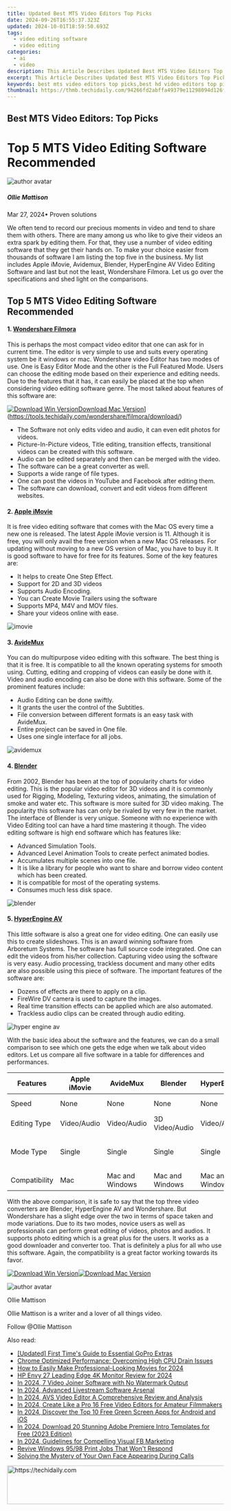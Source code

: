 ```yaml
---
title: Updated Best MTS Video Editors Top Picks
date: 2024-09-26T16:55:37.323Z
updated: 2024-10-01T18:59:50.693Z
tags: 
  - video editing software
  - video editing
categories: 
  - ai
  - video
description: This Article Describes Updated Best MTS Video Editors Top Picks
excerpt: This Article Describes Updated Best MTS Video Editors Top Picks
keywords: best mts video editors top picks,best hd video editors top picks,best mts video editors top picks and reviews,free mov video editors top picks,ai animation best hd video editors top picks,best music video makers top editor picks,ai animation best mts video editors top picks
thumbnail: https://thmb.techidaily.com/94266fd2abffa49379e11298094d126f869b761cee72b14ccd455aec2a0df5c4.jpg
---
```


## Best MTS Video Editors: Top Picks

# Top 5 MTS Video Editing Software Recommended

![author avatar](https://images.wondershare.com/filmora/article-images/ollie-mattison.jpg)

##### Ollie Mattison

 Mar 27, 2024• Proven solutions

 We often tend to record our precious moments in video and tend to share them with others. There are many among us who like to give their videos an extra spark by editing them. For that, they use a number of video editing software that they get their hands on. To make your choice easier from thousands of software I am listing the top five in the business. My list includes Apple iMovie, Avidemux, Blender, HyperEngine AV Video Editing Software and last but not the least, Wondershare Filmora. Let us go over the specifications and shed light on the comparisons.

## Top 5 MTS Video Editing Software Recommended

#### 1\. [Wondershare Filmora](https://tools.techidaily.com/wondershare/filmora/download/)

 This is perhaps the most compact video editor that one can ask for in current time. The editor is very simple to use and suits every operating system be it windows or mac. Wondershare video Editor has two modes of use. One is Easy Editor Mode and the other is the Full Featured Mode. Users can choose the editing mode based on their experience and editing needs. Due to the features that it has, it can easily be placed at the top when considering video editing software genre. The most talked about features of this software are:

[![Download Win Version](https://images.wondershare.com/filmora/guide/download-btn-win.jpg)](https://tools.techidaily.com/wondershare/filmora/download/)[Download Mac Version](https://images.wondershare.com/filmora/guide/download-btn-mac.jpg)](https://tools.techidaily.com/wondershare/filmora/download/)

* The Software not only edits video and audio, it can even edit photos for videos.
* Picture-In-Picture videos, Title editing, transition effects, transitional videos can be created with this software.
* Audio can be edited separately and then can be merged with the video.
* The software can be a great converter as well.
* Supports a wide range of file types.
* One can post the videos in YouTube and Facebook after editing them.
* The software can download, convert and edit videos from different websites.

#### 2\. [Apple iMovie](https://www.apple.com/mac/imovie/)

 It is free video editing software that comes with the Mac OS every time a new one is released. The latest Apple iMovie version is 11\. Although it is free, you will only avail the free version when a new Mac OS releases. For updating without moving to a new OS version of Mac, you have to buy it. It is good software to have for free for its features. Some of the key features are:

* It helps to create One Step Effect.
* Support for 2D and 3D videos
* Supports Audio Encoding.
* You can Create Movie Trailers using the software
* Supports MP4, M4V and MOV files.
* Share your videos online with ease.

![imovie](https://images.wondershare.com/multimedia/imovie.jpg)

#### 3\. [AvideMux](http://sourceforge.net/projects/avidemux/files/latest/download)

 You can do multipurpose video editing with this software. The best thing is that it is free. It is compatible to all the known operating systems for smooth using. Cutting, editing and cropping of videos can easily be done with it. Video and audio encoding can also be done with this software. Some of the prominent features include:

* Audio Editing can be done swiftly.
* It grants the user the control of the Subtitles.
* File conversion between different formats is an easy task with AvideMux.
* Entire project can be saved in One file.
* Uses one single interface for all jobs.

![avidemux](https://images.wondershare.com/multimedia/avidemux.jpg)

#### 4\. [Blender](http://www.blender.org/download/)

 From 2002, Blender has been at the top of popularity charts for video editing. This is the popular video editor for 3D videos and it is commonly used for Rigging, Modeling, Texturing videos, animating, the simulation of smoke and water etc. This software is more suited for 3D video making. The popularity this software has can only be rivaled by very few in the market. The interface of Blender is very unique. Someone with no experience with Video Editing tool can have a hard time mastering it though. The video editing software is high end software which has features like:

* Advanced Simulation Tools.
* Advanced Level Animation Tools to create perfect animated bodies.
* Accumulates multiple scenes into one file.
* It is like a library for people who want to share and borrow video content which has been created.
* It is compatible for most of the operating systems.
* Consumes much less disk space.

![blender](https://images.wondershare.com/multimedia/blender01.jpg)

#### 5\. [HyperEngine AV](http://sourceforge.net/projects/hyperengine/files/latest/download?source=navbar)

 This little software is also a great one for video editing. One can easily use this to create slideshows. This is an award winning software from Arboretum Systems. The software has full source code integrated. One can edit the videos from his/her collection. Capturing video using the software is very easy. Audio processing, trackless document and many other edits are also possible using this piece of software. The important features of the software are:

* Dozens of effects are there to apply on a clip.
* FireWire DV camera is used to capture the images.
* Real time transition effects can be applied which are also automated.
* Trackless audio clips can be created through audio editing.

![hyper engine av](https://images.wondershare.com/multimedia/hyper-engine-av.jpg)

 With the basic idea about the software and the features, we can do a small comparison to see which one gets the edge when we talk about video editors. Let us compare all five software in a table for differences and performances.

| Features      | Apple iMovie | AvideMux        | Blender         | HyperEngine     | Wondershare Filmora                                  |
| ------------- | ------------ | --------------- | --------------- | --------------- | ---------------------------------------------------- |
| Speed         | None         | None            | None            | None            | Excellent (30X faster)                               |
| Editing Type  | Video/Audio  | Video/Audio     | 3D Video/Audio  | Video/Audio     | Video/Audio/Photos                                   |
| Mode Type     | Single       | Single          | Single          | Single          | Two Modes. Easy Editor and Full Featured Editor Mode |
| Compatibility | Mac          | Mac and Windows | Mac and Windows | Mac and Windows | Mac and Windows                                      |

 With the above comparison, it is safe to say that the top three video converters are Blender, HyperEngine AV and Wondershare. But Wondershare has a slight edge over the two in terms of space taken and mode variations. Due to its two modes, novice users as well as professionals can perform great editing of videos, photos and audios. It supports photo editing which is a great plus for the users. It works as a good downloader and converter too. That is definitely a plus for all who use this software. Again, the compatibility is a great factor working towards its favor.

[![Download Win Version](https://images.wondershare.com/filmora/guide/download-btn-win.jpg)](https://tools.techidaily.com/wondershare/filmora/download/)[![Download Mac Version](https://images.wondershare.com/filmora/guide/download-btn-mac.jpg)](https://tools.techidaily.com/wondershare/filmora/download/)

![author avatar](https://images.wondershare.com/filmora/article-images/ollie-mattison.jpg)

Ollie Mattison

Ollie Mattison is a writer and a lover of all things video.

Follow @Ollie Mattison

<ins class="adsbygoogle"
      style="display:block"
      data-ad-client="ca-pub-7571918770474297"
      data-ad-slot="8358498916"
      data-ad-format="auto"
      data-full-width-responsive="true"></ins>

<span class="atpl-alsoreadstyle">Also read:</span>
<div><ul>
<li><a href="https://some-techniques.techidaily.com/updated-first-times-guide-to-essential-gopro-extras/"><u>[Updated] First Time's Guide to Essential GoPro Extras</u></a></li>
<li><a href="https://facebook-video-footage.techidaily.com/chrome-optimized-performance-overcoming-high-cpu-drain-issues/"><u>Chrome Optimized Performance: Overcoming High CPU Drain Issues</u></a></li>
<li><a href="https://ai-vdieo-software.techidaily.com/how-to-easily-make-professional-looking-movies-for-2024/"><u>How to Easily Make Professional-Looking Movies for 2024</u></a></li>
<li><a href="https://some-knowledge.techidaily.com/hp-envy-27-leading-edge-4k-monitor-review-for-2024/"><u>HP Envy 27 Leading Edge 4K Monitor Review for 2024</u></a></li>
<li><a href="https://ai-vdieo-software.techidaily.com/in-2024-7-video-joiner-software-with-no-watermark-output/"><u>In 2024, 7 Video Joiner Software with No Watermark Output</u></a></li>
<li><a href="https://extra-information.techidaily.com/in-2024-advanced-livestream-software-arsenal/"><u>In 2024, Advanced Livestream Software Arsenal</u></a></li>
<li><a href="https://ai-vdieo-software.techidaily.com/in-2024-avs-video-editor-a-comprehensive-review-and-analysis/"><u>In 2024, AVS Video Editor A Comprehensive Review and Analysis</u></a></li>
<li><a href="https://ai-vdieo-software.techidaily.com/in-2024-create-like-a-pro-16-free-video-editors-for-amateur-filmmakers/"><u>In 2024, Create Like a Pro 16 Free Video Editors for Amateur Filmmakers</u></a></li>
<li><a href="https://ai-vdieo-software.techidaily.com/in-2024-discover-the-top-10-free-green-screen-apps-for-android-and-ios/"><u>In 2024, Discover the Top 10 Free Green Screen Apps for Android and iOS</u></a></li>
<li><a href="https://ai-vdieo-software.techidaily.com/in-2024-download-20-stunning-adobe-premiere-intro-templates-for-free-2023-edition/"><u>In 2024, Download 20 Stunning Adobe Premiere Intro Templates for Free (2023 Edition)</u></a></li>
<li><a href="https://facebook-video-recording.techidaily.com/in-2024-guidelines-for-compelling-visual-fb-marketing/"><u>In 2024, Guidelines for Compelling Visual FB Marketing</u></a></li>
<li><a href="https://printer-issues.techidaily.com/revive-windows-9598-print-jobs-that-wont-respond/"><u>Revive Windows 95/98 Print Jobs That Won't Respond</u></a></li>
<li><a href="https://facebook-videos.techidaily.com/solving-the-mystery-of-your-own-face-appearing-during-calls/"><u>Solving the Mystery of Your Own Face Appearing During Calls</u></a></li>
</ul></div>

<!-- affiliate ads begin -->
<a href="https://appsumo.8odi.net/c/5597632/2118323/7443" target="_top" id="2118323">
  <img src="//a.impactradius-go.com/display-ad/7443-2118323" border="0" alt="https://techidaily.com" width="728" height="90"/>
</a>
<img height="0" width="0" src="https://appsumo.8odi.net/i/5597632/2118323/7443" style="position:absolute;visibility:hidden;" border="0" />
<!-- affiliate ads end -->

